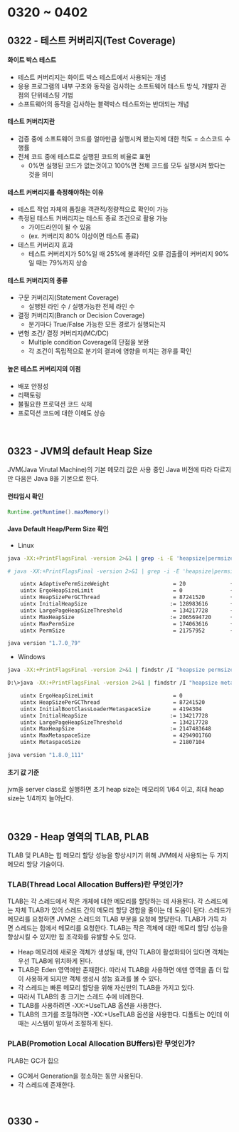 # 0320 ~ 0402

## 0322 - 테스트 커버리지(Test Coverage)
#### 화이트 박스 테스트
- 테스트 커버리지는 화이트 박스 테스트에서 사용되는 개념
- 응용 프로그램의 내부 구조와 동작을 검사하는 소프트웨어 테스트 방식, 개발자 관점의 단위테스팅 기법
- 소프트웨어의 동작을 검사하는 블랙박스 테스트와는 반대되는 개념

#### 테스트 커버리지란
- 검증 중에 소프트웨어 코드를 얼마만큼 실행시켜 봤는지에 대한 척도 = 소스코드 수행률
- 전체 코드 중에 테스트로 실행된 코드의 비율로 표현
    - 0%면 실행된 코드가 없는것이고 100%면 전체 코드를 모두 실행시켜 봤다는 것을 의미

#### 테스트 커버리지를 측정해야하는 이유
- 테스트 작업 자체의 품질을 객관적/정량적으로 확인이 가능
- 측정된 테스트 커버리지는 테스트 종료 조건으로 활용 가능
    - 가이드라인이 될 수 있음
    - (ex. 커버리지 80% 이상이면 테스트 종료)
- 테스트 커버리지 효과
    - 테스트 커버리지가 50%일 때 25%에 불과하던 오류 검출률이 커버리지 90%일 때는 79%까지 상승

#### 테스트 커버리지의 종류
- 구문 커버리지(Statement Coverage)
    - 실행된 라인 수 / 실행가능한 전체 라인 수
- 결정 커버리지(Branch or Decision Coverage)
    - 분기마다 True/False 가능한 모든 경로가 실행되는지
- 변형 조건/ 결정 커버리지(MC/DC)
    - Multiple condition Coverage의 단점을 보완
    - 각 조건이 독립적으로 분기의 결과에 영향을 미치는 경우를 확인

#### 높은 테스트 커버리지의 이점
- 배포 안정성
- 리팩토링
- 불필요한 프로덕션 코드 삭제
- 프로덕션 코드에 대한 이해도 상승

<br>

## 0323 - JVM의 default Heap Size
JVM(Java Virutal Machine)의 기본 메모리 값은 사용 중인 Java 버전에 따라 다르지만 다음은 Java 8을 기본으로 한다.

#### 런타임시 확인
```java
Runtime.getRuntime().maxMemory()
```

#### Java Default Heap/Perm Size 확인
- Linux
```sh
java -XX:+PrintFlagsFinal -version 2>&1 | grep -i -E 'heapsize|permsize|version'
```

```sh
# java -XX:+PrintFlagsFinal -version 2>&1 | grep -i -E 'heapsize|permsize|version'

    uintx AdaptivePermSizeWeight                    = 20              {product}
    uintx ErgoHeapSizeLimit                         = 0               {product}
    uintx HeapSizePerGCThread                       = 87241520        {product}
    uintx InitialHeapSize                          := 128983616       {product}
    uintx LargePageHeapSizeThreshold                = 134217728       {product}
    uintx MaxHeapSize                              := 2065694720      {product}
    uintx MaxPermSize                               = 174063616       {pd product}
    uintx PermSize                                  = 21757952        {pd product}

java version "1.7.0_79"
```

- Windows
```sh
java -XX:+PrintFlagsFinal -version 2>&1 | findstr /I "heapsize permsize version"
```

```sh
D:\>java -XX:+PrintFlagsFinal -version 2>&1 | findstr /I "heapsize metaspacesize version"

    uintx ErgoHeapSizeLimit                         = 0                                   {product}
    uintx HeapSizePerGCThread                       = 87241520                            {product}
    uintx InitialBootClassLoaderMetaspaceSize       = 4194304                             {product}
    uintx InitialHeapSize                          := 134217728                           {product}
    uintx LargePageHeapSizeThreshold                = 134217728                           {product}
    uintx MaxHeapSize                              := 2147483648                          {product}
    uintx MaxMetaspaceSize                          = 4294901760                          {product}
    uintx MetaspaceSize                             = 21807104                            {pd product}

java version "1.8.0_111"
```

#### 초기 값 기준
jvm을 server class로 실행하면 초기 heap size는 메모리의 1/64 이고, 최대 heap size는 1/4까지 늘어난다.

<br>

## 0329 - Heap 영역의 TLAB, PLAB
TLAB 및 PLAB는 힙 메모리 할당 성능을 향상시키기 위해 JVM에서 사용되는 두 가지 메모리 할당 기술이다.

### TLAB(Thread Local Allocation Buffers)란 무엇인가?
TLAB는 각 스레드에서 작은 개체에 대한 메모리를 할당하는 데 사용된다. 각 스레드에는 자체 TLAB가 있어 스레드 간의 메모리 할당 경합을 줄이는 데 도움이 된다. 스레드가 메모리를 요청하면 JVM은 스레드의 TLAB 부분을 요청에 할당한다. TLAB가 가득 차면 스레드는 힙에서 메모리를 요청한다. TLAB는 작은 객체에 대한 메모리 할당 성능을 향상시킬 수 있지만 힙 조각화를 유발할 수도 있다.

- Heap 메모리에 새로운 객체가 생성될 때, 만약 TLAB이 활성화되어 있다면 객체는 우선 TLAB에 위치하게 된다.
- TLAB은 Eden 영역에만 존재한다. 따라서 TLAB을 사용하면 에덴 영역을 좀 더 많이 사용하게 되지만 객체 생성시 성능 효과를 볼 수 있다.
- 각 스레드는 빠른 메모리 할당을 위해 자신만의 TLAB을 가지고 있다.
- 따라서 TLAB의 총 크기는 스레드 수에 비례한다.
- TLAB를 사용하려면 -XX:+UseTLAB 옵션을 사용한다.
- TLAB의 크기를 조절하려면 -XX:+UseTLAB 옵션을 사용한다. 디폴트는 0인데 이때는 시스템이 알아서 조절하게 된다.

### PLAB(Promotion Local Allocation BUffers)란 무엇인가?
PLAB는 GC가 힙으

- GC에서 Generation을 청소하는 동안 사용된다.
- 각 스레드에 존재한다.

<br>

## 0330 - 
### 

